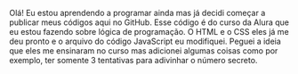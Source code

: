 Olá! Eu estou aprendendo a programar ainda mas já decidi começar a publicar meus códigos aqui no GitHub. Esse código é do curso da Alura que eu estou fazendo sobre lógica de programação.
O HTML e o CSS eles já me deu pronto e o arquivo do código JavaScript eu modifiquei. Peguei a ideia que eles me ensinaram no curso mas adicionei algumas coisas como por exemplo,
ter somente 3 tentativas para adivinhar o número secreto.

